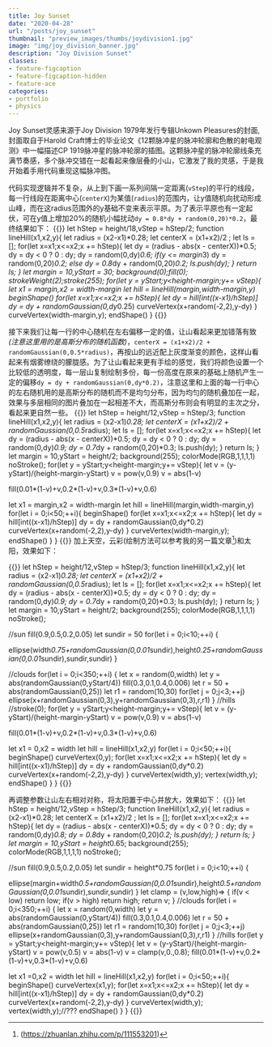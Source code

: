 ```yaml
---
title: Joy Sunset
date: "2020-04-28"
url: "/posts/joy_sunset"
thumbnail: "preview_images/thumbs/joydivision1.jpg"
image: "img/joy_division_banner.jpg"
description: "Joy Division Sunset"
classes:
- feature-figcaption
- feature-figcaption-hidden
- feature-ace
categories:
- portfolio
- physics
---
```

 Joy Sunset灵感来源于Joy Division 1979年发行专辑Unkown Pleasures的封面,封面取自于Harold Craft博士的毕业论文《12颗脉冲星的脉冲轮廓和色散的射电观测》中一幅描述CP 1919脉冲星的脉冲轮廓的插图。这颗脉冲星的脉冲轮廓线条充满节奏感，多个脉冲交错在一起看起来像层叠的小山，它激发了我的灵感，于是我开始着手用代码重现这幅脉冲图。
<!--more-->

代码实现逻辑并不复杂，从上到下画一系列间隔一定距离(`vStep`)的平行的线段，每一行线段在距离中心(`centerX`)为某值(`radius`)的范围内，让y值随机向扰动形成山峰，而在这radius范围外的y基础不变来表示平原。为了表示平原也有一定起伏，可在y值上增加20%的随机小幅扰动`dy = 0.8*dy + random(0,20)*0.2`，最终结果如下：
{{<p5js code-height=500 noSetup=true defaultFold=true >}}
let hStep = height/18,vStep = hStep/2;
function lineHill(x1,x2,y){
  let radius = (x2-x1)*0.28; 
  let centerX = (x1+x2)/2 ; 
  let ls = [];
  for(let x=x1;x<=x2;x += hStep){
    let dy = (radius - abs(x - centerX))*0.5;
    dy = dy < 0 ? 0 : dy;
    dy = random(0,dy)*0.6;
    if(y <= margin*3) 
        dy = random(0,20)*0.2; 
    else 
      dy = 0.8*dy + random(0,20)*0.2; 
    ls.push(dy);
  }
  return ls;
}
let margin = 10,yStart = 30;
background(0);fill(0);
strokeWeight(2);stroke(255);
for(let y = yStart;y<height-margin;y+= vStep){
  let x1 = margin,x2 = width-margin
  let hill = lineHill(margin,width-margin,y)
  beginShape()
  for(let x=x1;x<=x2;x += hStep){
    let dy = hill[int((x-x1)/hStep)]
    dy = dy + randomGaussian(0,dy*0.25)
    curveVertex(x+random(-2,2),y-dy)
  }
  curveVertex(width-margin,y);
  endShape() 
}
{{</p5js >}}

接下来我们让每一行的中心随机在左右偏移一定的值，让山看起来更加错落有致 _(注意这里用的是高斯分布的随机函数)_，`centerX = (x1+x2)/2 + randomGaussian(0,0.5*radius)`，再按山的远近配上灰度渐变的颜色，这样山看起来有烟雾缭绕的朦胧感。为了让山看起来更有手绘的感觉，我们将颜色设置一个比较低的透明度，每一层山复制绘制多份，每一份高度在原来的基础上随机产生一定的偏移```dy = dy + randomGaussian(0,dy*0.2)```，注意这里和上面的每一行中心的左右随机用的是高斯分布的随机而不是均匀分布，因为均匀的随机叠加在一起，效果与多层相同的图片叠加在一起相差不大，而高斯分布则会有明显的主次之分，看起来更自然一些。
{{<p5js code-height=500 noSetup=true defaultFold=true >}}
let hStep = height/12,vStep = hStep/3;
function lineHill(x1,x2,y){
  let radius = (x2-x1)*0.28; 
  let centerX = (x1+x2)/2 + randomGaussian(0,0.5*radius); 
  let ls = [];
  for(let x=x1;x<=x2;x += hStep){
    let dy = (radius - abs(x - centerX))*0.5;
    dy = dy < 0 ? 0 : dy;
    dy = random(0,dy)*0.9;
    dy = 0.7*dy + random(0,20)*0.3; 
    ls.push(dy);
  }
  return ls;
}
let margin = 10,yStart = height/2;
background(255);
colorMode(RGB,1,1,1,1)
noStroke();
for(let y = yStart;y<height-margin;y+= vStep){
  let v = (y-yStart)/(height-margin-yStart)
  v = pow(v,0.9)
  v = abs(1-v)
  
  fill(0.01*(1-v)+v,0.2*(1-v)+v,0.3*(1-v)+v,0.6)

  let x1 = margin,x2 = width-margin
  let hill = lineHill(margin,width-margin,y)
  for(let i = 0;i<50;++i){
    beginShape()
    for(let x=x1;x<=x2;x += hStep){
      let dy = hill[int((x-x1)/hStep)]
      dy = dy + randomGaussian(0,dy*0.2)
      curveVertex(x+random(-2,2),y-dy)
    }
    curveVertex(width-margin,y);
    endShape() 
  }
}
{{</p5js >}}
加上天空，云彩(绘制方法可以参考我的另一篇文章[^1])和太阳，效果如下：

{{<p5js noSetup=true defaultFold=true >}}
let hStep = height/12,vStep = hStep/3;
function lineHill(x1,x2,y){
  let radius = (x2-x1)*0.28; 
  let centerX = (x1+x2)/2 + randomGaussian(0,0.5*radius); 
  let ls = [];
  for(let x=x1;x<=x2;x += hStep){
    let dy = (radius - abs(x - centerX))*0.5;
    dy = dy < 0 ? 0 : dy;
    dy = random(0,dy)*0.9;
    dy = 0.7*dy + random(0,20)*0.3; 
    ls.push(dy);
  }
  return ls;
}
let margin = 10,yStart = height/2;
background(255);
colorMode(RGB,1,1,1,1)
noStroke();

//sun
fill(0.9,0.5,0.2,0.05)
let sundir = 50
for(let i = 0;i<10;++i)
{
  
  ellipse(width*0.75+randomGaussian(0,0.01*sundir),height*0.25+randomGaussian(0,0.01*sundir),sundir,sundir)
}

//clouds
for(let i = 0;i<350;++i)
{
  let x = random(0,width)
  let y = abs(randomGaussian(0,yStart/4))
  fill(0.3,0.1,0.4,0.006)
  let r = 50 + abs(randomGaussian(0,25))
  let r1 = random(10,30)
      for(let j = 0;j<3;++j)
    ellipse(x+randomGaussian(0,3),y+randomGaussian(0,3),r,r1)
}
//hills
//stroke(0);
for(let y = yStart;y<height-margin;y+= vStep){
  let v = (y-yStart)/(height-margin-yStart)
  v = pow(v,0.9)
  v = abs(1-v)
  
  fill(0.01*(1-v)+v,0.2*(1-v)+v,0.3*(1-v)+v,0.6)

  let x1 = 0,x2 = width
  let hill = lineHill(x1,x2,y)
  for(let i = 0;i<50;++i){
  beginShape()
  curveVertex(0,y);
  for(let x=x1;x<=x2;x += hStep){
    let dy = hill[int((x-x1)/hStep)]
    dy = dy + randomGaussian(0,dy*0.2)
    curveVertex(x+random(-2,2),y-dy)
  }
  curveVertex(width,y);
  vertex(width,y);
    endShape() 
  }
}
{{</p5js >}}

再调整参数让山左右相对对称，将太阳置于中心并放大，效果如下：
{{<p5js noSetup=true defaultFold=true >}}
let hStep = height/12,vStep = hStep/3;
function lineHill(x1,x2,y){
  let radius = (x2-x1)*0.28; 
  let centerX = (x1+x2)/2 ; 
  let ls = [];
  for(let x=x1;x<=x2;x += hStep){
    let dy = (radius - abs(x - centerX))*0.5;
    dy = dy < 0 ? 0 : dy;
    dy = random(0,dy)*0.8;
    dy = 0.8*dy + random(0,20)*0.2; 
    ls.push(dy);
  }
  return ls;
}
let margin = 10,yStart = height*0.65;
background(255);
colorMode(RGB,1,1,1,1)
noStroke();

//sun
fill(0.9,0.5,0.2,0.05)
let sundir = height*0.75
for(let i = 0;i<10;++i)
{
  
  ellipse(margin+width*0.5+randomGaussian(0,0.01*sundir),height*0.5+randomGaussian(0,0.01*sundir),sundir,sundir)
}
let clamp = (v,low,high)=>
{
  if(v < low) return low;
  if(v > high) return high;
  return v;
}
//clouds
for(let i = 0;i<350;++i)
{
  let x = random(0,width)
  let y = abs(randomGaussian(0,yStart/4))
  fill(0.3,0.1,0.4,0.006)
  let r = 50 + abs(randomGaussian(0,25))
  let r1 = random(10,30)
      for(let j = 0;j<3;++j)
    ellipse(x+randomGaussian(0,3),y+randomGaussian(0,3),r,r1)
}
//hills
for(let y = yStart;y<height-margin;y+= vStep){
  let v = (y-yStart)/(height-margin-yStart)
  v = pow(v,0.5)
  v = abs(1-v)
  v = clamp(v,0.,0.8);
  fill(0.01*(1-v)+v,0.2*(1-v)+v,0.3*(1-v)+v,0.6)

  let x1 =0,x2 = width
  let hill = lineHill(x1,x2,y)
  for(let i = 0;i<50;++i){
  beginShape()
  curveVertex(x1,y);
  for(let x=x1;x<=x2;x += hStep){
    let dy = hill[int((x-x1)/hStep)]
    dy = dy + randomGaussian(0,dy*0.2)
    curveVertex(x+random(-2,2),y-dy)
  }
  curveVertex(width,y);
  vertex(width,y);//???
  endShape() 
  }
}
{{</p5js >}}

[^1]:(https://zhuanlan.zhihu.com/p/111553201)

